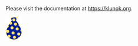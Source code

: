 Please visit the documentation at https://klunok.org.

<img src='./misc/logo.svg' alt="Klunok logotype — a blue-yellow bundle" height="64"/>
